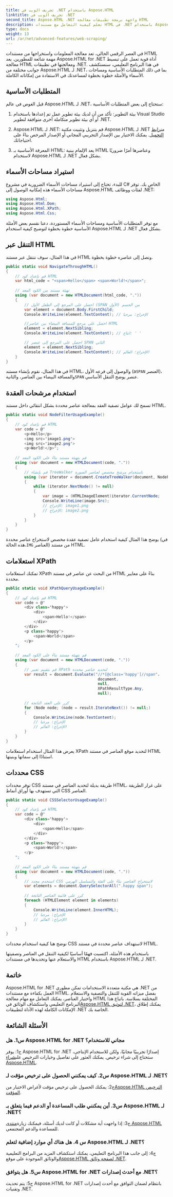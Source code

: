 ```yaml
---
title: تجريف الويب في .NET باستخدام Aspose.HTML
linktitle: تجريف الويب في .NET
second_title: Aspose.HTML .NET واجهة برمجة تطبيقات معالجة HTML
description: تعلم كيفية التعامل مع مستندات HTML في .NET باستخدام Aspose.HTML. يمكنك التنقل بين العناصر وتصفيتها والاستعلام عنها وتحديدها بشكل فعال لتحسين تطوير الويب.
type: docs
weight: 13
url: /ar/net/advanced-features/web-scraping/
---
```


في العصر الرقمي الحالي، تعد معالجة المعلومات واستخراجها من مستندات HTML مهمة شائعة للمطورين. يعد Aspose.HTML for .NET أداة قوية تعمل على تبسيط معالجة HTML ومعالجتها في تطبيقات .NET. في هذا البرنامج التعليمي، سنستكشف جوانب مختلفة من Aspose.HTML لـ .NET، بما في ذلك المتطلبات الأساسية ومساحات الأسماء والأمثلة خطوة بخطوة لمساعدتك في الاستفادة من إمكاناته الكاملة.

## المتطلبات الأساسية

قبل الغوص في عالم Aspose.HTML لـ .NET، ستحتاج إلى بعض المتطلبات الأساسية:

1. بيئة التطوير: تأكد من أن لديك بيئة تطوير عمل تم إعدادها باستخدام Visual Studio أو أي بيئة تطوير متكاملة أخرى متوافقة لتطوير .NET.

2.  Aspose.HTML لـ .NET: قم بتنزيل وتثبيت مكتبة Aspose.HTML لـ .NET من[رابط التحميل](https://releases.aspose.com/html/net/). يمكنك الاختيار بين الإصدار التجريبي المجاني أو الإصدار المرخص بناءً على احتياجاتك.

3. المعرفة الأساسية بـ HTML: يعد الإلمام ببنية HTML وعناصرها أمرًا ضروريًا لاستخدام Aspose.HTML لـ .NET بشكل فعال.

## استيراد مساحات الأسماء

للبدء، تحتاج إلى استيراد مساحات الأسماء الضرورية في مشروع C# الخاص بك. توفر مساحات الأسماء هذه إمكانية الوصول إلى Aspose.HTML لفئات ووظائف .NET:

```csharp
using Aspose.Html;
using Aspose.Html.Dom;
using Aspose.Html.XPath;
using Aspose.Html.Css;
```

مع توفر المتطلبات الأساسية ومساحات الأسماء المستوردة، دعنا نقسم بعض الأمثلة الأساسية خطوة بخطوة لتوضيح كيفية استخدام Aspose.HTML لـ .NET بشكل فعال.

## التنقل عبر HTML

في هذا المثال، سوف نتنقل عبر مستند HTML ونصل إلى عناصره خطوة بخطوة.

```csharp
public static void NavigateThroughHTML()
{
    // قم بإعداد كود HTML
    var html_code = "<span>Hello</span> <span>World!</span>";
    
    // تهيئة مستند من الكود المعد
    using (var document = new HTMLDocument(html_code, "."))
    {
        // احصل على المرجع إلى الطفل الأول (SPAN الأول) من الجسم
        var element = document.Body.FirstChild;
        Console.WriteLine(element.TextContent); // الإخراج: مرحبا

        //احصل على مرجع للمسافة البيضاء بين عناصر HTML
        element = element.NextSibling;
        Console.WriteLine(element.TextContent); // انتاج: ' '

        // احصل على المرجع إلى عنصر SPAN الثاني
        element = element.NextSibling;
        Console.WriteLine(element.TextContent); // الإخراج: العالم!
    }
}
```

 في هذا المثال، نقوم بإنشاء مستند HTML، والوصول إلى فرعه الأول (a`SPAN` العنصر)، والمسافة البيضاء بين العناصر، والثانية`SPAN` عنصر يوضح التنقل الأساسي.

## استخدام مرشحات العقدة

تسمح لك عوامل تصفية العقد بمعالجة عناصر محددة بشكل انتقائي داخل مستند HTML.

```csharp
public static void NodeFilterUsageExample()
{
    // قم بإعداد كود HTML
    var code = @"
        <p>Hello</p>
        <img src='image1.png'>
        <img src='image2.png'>
        <p>World!</p>";
    
    // قم بتهيئة مستند بناءً على الكود المعد
    using (var document = new HTMLDocument(code, "."))
    {
        // قم بإنشاء TreeWalker باستخدام مرشح مخصص لعناصر الصورة
        using (var iterator = document.CreateTreeWalker(document, NodeFilter.SHOW_ALL, new OnlyImageFilter()))
        {
            while (iterator.NextNode() != null)
            {
                var image = (HTMLImageElement)iterator.CurrentNode;
                Console.WriteLine(image.Src);
                // الإخراج: image1.png
                // الإخراج: image2.png
            }
        }
    }
}
```

 يوضح هذا المثال كيفية استخدام عامل تصفية عقدة مخصص لاستخراج عناصر محددة (في هذه الحالة،`IMG` العناصر) من مستند HTML.

## استعلامات XPath

تمكنك استعلامات XPath من البحث عن عناصر في مستند HTML بناءً على معايير محددة.

```csharp
public static void XPathQueryUsageExample()
{
    // قم بإعداد كود HTML
    var code = @"
        <div class='happy'>
            <div>
                <span>Hello!</span>
            </div>
        </div>
        <p class='happy'>
            <span>World</span>
        </p>
    ";
    
    // قم بتهيئة مستند بناءً على الكود المعد
    using (var document = new HTMLDocument(code, "."))
    {
        // قم بتقييم تعبير XPath لتحديد عناصر محددة
        var result = document.Evaluate("//*[@class='happy']//span"،
                                        document,
                                        null,
                                        XPathResultType.Any,
                                        null);
        
        // كرر على العقد الناتجة
        for (Node node; (node = result.IterateNext()) != null;)
        {
            Console.WriteLine(node.TextContent);
            // الإخراج: مرحبا
            // الإخراج: العالم!
        }
    }
}
```

يعرض هذا المثال استخدام استعلامات XPath لتحديد موقع العناصر في مستند HTML استنادًا إلى سماتها وبنيتها.

## محددات CSS

توفر محددات CSS طريقة بديلة لتحديد العناصر في مستند HTML، على غرار الطريقة التي تستهدف بها أوراق أنماط CSS العناصر.

```csharp
public static void CSSSelectorUsageExample()
{
    // قم بإعداد كود HTML
    var code = @"
        <div class='happy'>
            <div>
                <span>Hello</span>
            </div>
        </div>
        <p class='happy'>
            <span>World!</span>
        </p>
    ";
    
    // قم بتهيئة مستند بناءً على الكود المعد
    using (var document = new HTMLDocument(code, "."))
    {
        // استخدم محدد CSS لاستخراج العناصر بناءً على الفئة والتسلسل الهرمي
        var elements = document.QuerySelectorAll(".happy span");
        
        // كرر على قائمة العناصر الناتجة
        foreach (HTMLElement element in elements)
        {
            Console.WriteLine(element.InnerHTML);
            // الإخراج: مرحبا
            // الإخراج: العالم!
        }
    }
}
```

نوضح هنا كيفية استخدام محددات CSS لاستهداف عناصر محددة في مستند HTML.

باستخدام هذه الأمثلة، اكتسبت فهمًا أساسيًا لكيفية التنقل في العناصر وتصفيتها والاستعلام عنها وتحديدها في مستندات HTML باستخدام Aspose.HTML لـ .NET.

## خاتمة

Aspose.HTML for .NET هي مكتبة متعددة الاستخدامات تمكن مطوري .NET من العمل بكفاءة مع مستندات HTML. بفضل ميزاته القوية للتنقل والتصفية والاستعلام واختيار العناصر، يمكنك التعامل مع مهام معالجة HTML المختلفة بسلاسة. باتباع هذا البرنامج التعليمي واستكشاف الوثائق في[Aspose.HTML لتوثيق .NET](https://reference.aspose.com/html/net/)، يمكنك إطلاق الإمكانات الكاملة لهذه الأداة لتطبيقات .NET الخاصة بك.

## الأسئلة الشائعة

### س1. هل Aspose.HTML for .NET مجاني للاستخدام؟

 ج1: يوفر Aspose.HTML for .NET إصدارًا تجريبيًا مجانيًا، ولكن للاستخدام الإنتاجي، ستحتاج إلى شراء ترخيص. يمكنك العثور على تفاصيل وخيارات الترخيص على[شراء Aspose.HTML](https://purchase.aspose.com/buy).

### س2. كيف يمكنني الحصول على ترخيص مؤقت لـ Aspose.HTML لـ .NET؟

 ج2: يمكنك الحصول على ترخيص مؤقت لأغراض الاختبار من[Aspose.HTML الترخيص المؤقت](https://purchase.aspose.com/temporary-license/).

### س3. أين يمكنني طلب المساعدة أو الدعم فيما يتعلق بـ Aspose.HTML لـ .NET؟

 ج3: إذا واجهت أية مشكلات أو كانت لديك أسئلة، فيمكنك زيارة[منتدى Aspose.HTML](https://forum.aspose.com/) للمساعدة والدعم المجتمعي.

### س 4. هل هناك أي موارد إضافية لتعلم Aspose.HTML لـ .NET؟

 ج4: إلى جانب هذا البرنامج التعليمي، يمكنك استكشاف المزيد من البرامج التعليمية والوثائق الموجودة على موقع[Aspose.HTML لصفحة وثائق .NET](https://reference.aspose.com/html/net/).

### س5. هل يتوافق Aspose.HTML for .NET مع أحدث إصدارات .NET؟

ج5: يتم تحديث Aspose.HTML for .NET بانتظام لضمان التوافق مع أحدث إصدارات وتقنيات .NET.